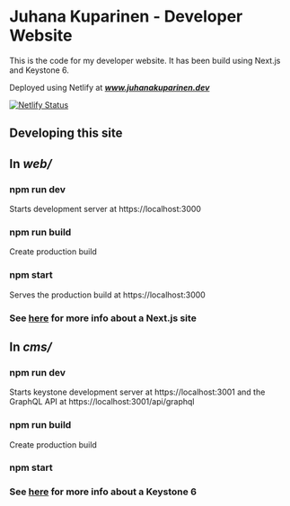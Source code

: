 # Juhana Kuparinen - Developer Website

This is the code for my developer website. It has been build using Next.js and Keystone 6.

Deployed using Netlify at ***www.juhanakuparinen.dev***

[![Netlify Status](https://api.netlify.com/api/v1/badges/73252c8f-5102-40a6-8606-611aa06f3269/deploy-status)](https://app.netlify.com/sites/jovial-darwin-243abd/deploys)

## Developing this site

## In _web/_

### npm run dev

Starts development server at https://localhost:3000

### npm run build

Create production build

### npm start

Serves the production build at https://localhost:3000

### See [here](./web/README.md) for more info about a Next.js site

## In _cms/_

### npm run dev

Starts keystone development server at https://localhost:3001 and the GraphQL API at https://localhost:3001/api/graphql

### npm run build

Create production build

### npm start

### See [here](./web/README.md) for more info about a Keystone 6